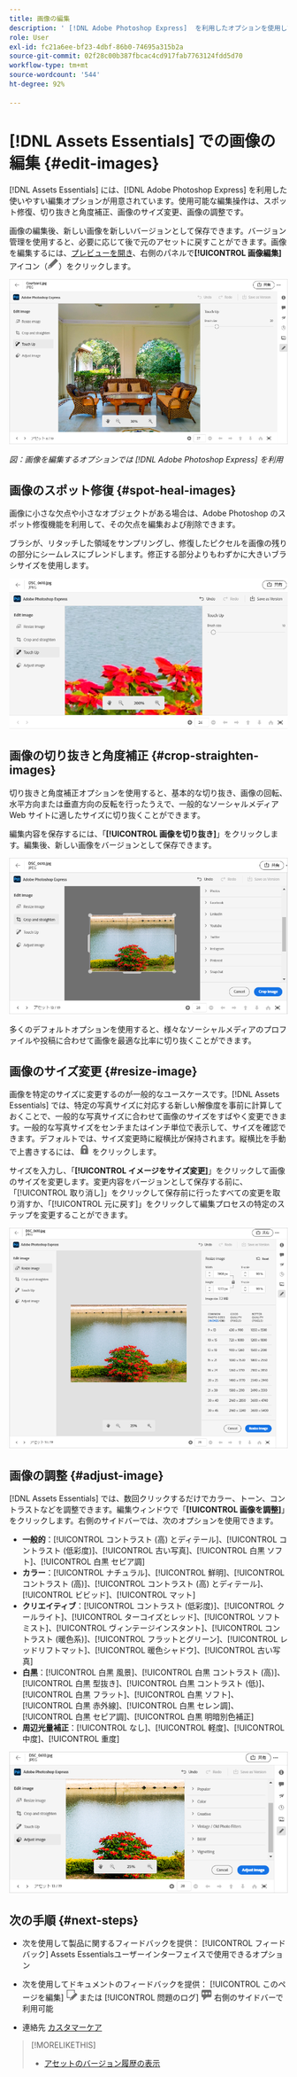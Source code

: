 ```yaml
---
title: 画像の編集
description: ' [!DNL Adobe Photoshop Express]  を利用したオプションを使用して画像を編集し、更新した画像をバージョンとして保存します。'
role: User
exl-id: fc21a6ee-bf23-4dbf-86b0-74695a315b2a
source-git-commit: 02f28c00b387fbcac4cd917fab7763124fdd5d70
workflow-type: tm+mt
source-wordcount: '544'
ht-degree: 92%

---
```


# [!DNL Assets Essentials] での画像の編集  {#edit-images}

[!DNL Assets Essentials] には、[!DNL Adobe Photoshop Express] を利用した使いやすい編集オプションが用意されています。使用可能な編集操作は、スポット修復、切り抜きと角度補正、画像のサイズ変更、画像の調整です。

画像の編集後、新しい画像を新しいバージョンとして保存できます。バージョン管理を使用すると、必要に応じて後で元のアセットに戻すことができます。画像を編集するには、[プレビューを開き](/help/navigate-view.md#preview-assets)、右側のパネルで&#x200B;**[!UICONTROL 画像編集]**&#x200B;アイコン（![編集アイコン](assets/do-not-localize/edit-icon.png)）をクリックします。

![画像を編集するためのオプション](assets/edit-image2.png)

*図：画像を編集するオプションでは [!DNL Adobe Photoshop Express] を利用*

## 画像のスポット修復 {#spot-heal-images}

画像に小さな欠点や小さなオブジェクトがある場合は、Adobe Photoshop のスポット修復機能を利用して、その欠点を編集および削除できます。

ブラシが、リタッチした領域をサンプリングし、修復したピクセルを画像の残りの部分にシームレスにブレンドします。修正する部分よりもわずかに大きいブラシサイズを使用します。

![スポット修復編集オプション](assets/edit-spot-healing.png)

<!-- 
TBD: See if we should give backlinks to PS docs for these concepts.
For more information about how Spot Healing works in Photoshop, see [retouching and repairing photos](https://helpx.adobe.com/photoshop/using/retouching-repairing-images.html). 
-->

## 画像の切り抜きと角度補正 {#crop-straighten-images}

切り抜きと角度補正オプションを使用すると、基本的な切り抜き、画像の回転、水平方向または垂直方向の反転を行ったうえで、一般的なソーシャルメディア Web サイトに適したサイズに切り抜くことができます。

編集内容を保存するには、「**[!UICONTROL 画像を切り抜き]**」をクリックします。編集後、新しい画像をバージョンとして保存できます。

![切り抜きと角度補正のオプション](assets/edit-crop-straighten.png)

多くのデフォルトオプションを使用すると、様々なソーシャルメディアのプロファイルや投稿に合わせて画像を最適な比率に切り抜くことができます。

## 画像のサイズ変更 {#resize-image}

画像を特定のサイズに変更するのが一般的なユースケースです。[!DNL Assets Essentials] では、特定の写真サイズに対応する新しい解像度を事前に計算しておくことで、一般的な写真サイズに合わせて画像のサイズをすばやく変更できます。一般的な写真サイズをセンチまたはインチ単位で表示して、サイズを確認できます。デフォルトでは、サイズ変更時に縦横比が保持されます。縦横比を手動で上書きするには、![](assets/do-not-localize/lock-closed-icon.png) をクリックします。

サイズを入力し、「**[!UICONTROL イメージをサイズ変更]**」をクリックして画像のサイズを変更します。変更内容をバージョンとして保存する前に、「[!UICONTROL 取り消し]」をクリックして保存前に行ったすべての変更を取り消すか、「[!UICONTROL 元に戻す]」をクリックして編集プロセスの特定のステップを変更することができます。

![画像のサイズを変更する際のオプション](assets/resize-image.png)

## 画像の調整 {#adjust-image}

[!DNL Assets Essentials] では、数回クリックするだけでカラー、トーン、コントラストなどを調整できます。編集ウィンドウで「**[!UICONTROL 画像を調整]**」をクリックします。右側のサイドバーでは、次のオプションを使用できます。

* **一般的**：[!UICONTROL コントラスト (高) とディテール]、[!UICONTROL コントラスト (低彩度)]、[!UICONTROL 古い写真]、[!UICONTROL 白黒 ソフト]、[!UICONTROL 白黒 セピア調]
* **カラー**：[!UICONTROL ナチュラル]、[!UICONTROL 鮮明]、[!UICONTROL コントラスト (高)]、[!UICONTROL コントラスト (高) とディテール]、[!UICONTROL ビビッド]、[!UICONTROL マット]
* **クリエイティブ**：[!UICONTROL コントラスト (低彩度)]、[!UICONTROL クールライト]、[!UICONTROL ターコイズとレッド]、[!UICONTROL ソフトミスト]、[!UICONTROL ヴィンテージインスタント]、[!UICONTROL コントラスト (暖色系)]、[!UICONTROL フラットとグリーン]、[!UICONTROL レッドリフトマット]、[!UICONTROL 暖色シャドウ]、[!UICONTROL 古い写真]
* **白黒**：[!UICONTROL 白黒 風景]、[!UICONTROL 白黒 コントラスト (高)]、[!UICONTROL 白黒 型抜き]、[!UICONTROL 白黒 コントラスト (低)]、[!UICONTROL 白黒 フラット]、[!UICONTROL 白黒 ソフト]、[!UICONTROL 白黒 赤外線]、[!UICONTROL 白黒 セレン調]、[!UICONTROL 白黒 セピア調]、[!UICONTROL 白黒 明暗別色補正]
* **周辺光量補正**：[!UICONTROL なし]、[!UICONTROL 軽度]、[!UICONTROL 中度]、[!UICONTROL 重度]

![編集による画像の調整](assets/adjust-image.png)

<!--
TBD: Insert a video of the available social media options.
-->

## 次の手順 {#next-steps}

* 次を使用して製品に関するフィードバックを提供： [!UICONTROL フィードバック] Assets Essentialsユーザーインターフェイスで使用できるオプション

* 次を使用してドキュメントのフィードバックを提供： [!UICONTROL このページを編集] ![ページの編集](assets/do-not-localize/edit-page.png) または [!UICONTROL 問題のログ] ![GitHub イシューの作成](assets/do-not-localize/github-issue.png) 右側のサイドバーで利用可能

* 連絡先 [カスタマーケア](https://experienceleague.adobe.com/?support-solution=General&amp;lang=ja#support)

>[!MORELIKETHIS]
>
>* [アセットのバージョン履歴の表示](/help/navigate-view.md)


